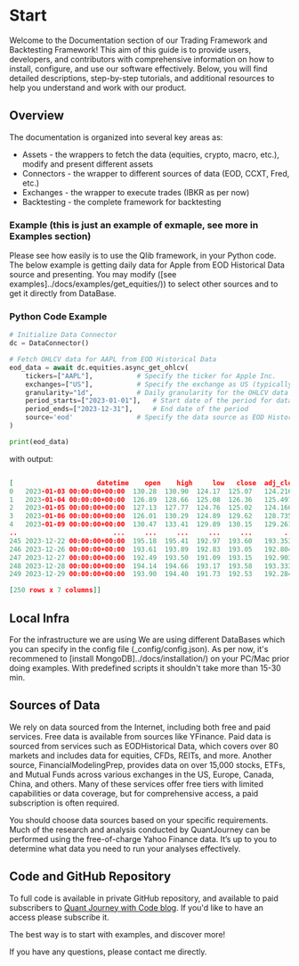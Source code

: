 # **Start**

Welcome to the Documentation section of our Trading Framework and Backtesting Framework! This aim of this guide is to provide users, developers, and contributors with comprehensive information on how to install, configure, and use our software effectively. Below, you will find detailed descriptions, step-by-step tutorials, and additional resources to help you understand and work with our product.

## **Overview**
The documentation is organized into several key areas as:

* Assets - the wrappers to fetch the data (equities, crypto, macro, etc.), modify and present different assets
* Connectors - the wrapper to different sources of data (EOD, CCXT, Fred, etc.)
* Exchanges - the wrapper to execute trades (IBKR as per now)
* Backtesting - the complete framework for backtesting 

### Example (this is just an example of exmaple, see more in Examples section)
Please see how easily is to use the Qlib framework, in your Python code. The below example is getting daily data for Apple from EOD Historical Data source and presenting.
You may modify ([see examples]../docs/examples/get_equities/)) to select other sources and to get it directly from DataBase. 

### Python Code Example

```python
# Initialize Data Connector
dc = DataConnector()

# Fetch OHLCV data for AAPL from EOD Historical Data
eod_data = await dc.equities.async_get_ohlcv(
    tickers=["AAPL"],           # Specify the ticker for Apple Inc.
    exchanges=["US"],           # Specify the exchange as US (typically NASDAQ for AAPL)
    granularity="1d",           # Daily granularity for the OHLCV data
    period_starts=["2023-01-01"],   # Start date of the period for data fetching
    period_ends=["2023-12-31"],     # End date of the period
    source='eod'                # Specify the data source as EOD Historical Data
)

print(eod_data)
```

with output:
```json

[                     datetime    open    high     low   close  adj_close     volume
0   2023-01-03 00:00:00+00:00  130.28  130.90  124.17  125.07   124.2163  112117500
1   2023-01-04 00:00:00+00:00  126.89  128.66  125.08  126.36   125.4975   89113600
2   2023-01-05 00:00:00+00:00  127.13  127.77  124.76  125.02   124.1666   80962700
3   2023-01-06 00:00:00+00:00  126.01  130.29  124.89  129.62   128.7352   87754700
4   2023-01-09 00:00:00+00:00  130.47  133.41  129.89  130.15   129.2616   70790800
..                        ...     ...     ...     ...     ...        ...        ...
245 2023-12-22 00:00:00+00:00  195.18  195.41  192.97  193.60   193.3533   37122800
246 2023-12-26 00:00:00+00:00  193.61  193.89  192.83  193.05   192.8040   28919300
247 2023-12-27 00:00:00+00:00  192.49  193.50  191.09  193.15   192.9038   48087700
248 2023-12-28 00:00:00+00:00  194.14  194.66  193.17  193.58   193.3333   34049900
249 2023-12-29 00:00:00+00:00  193.90  194.40  191.73  192.53   192.2846   42628800

[250 rows x 7 columns]]
```


## **Local Infra**

 For the infrastructure we are using 
We are using different DataBases which you can specify in the config file (_config/config.json). As per now, it's recommened to [install MongoDB]../docs/installation/) on your PC/Mac prior doing examples. With predefined scripts it shouldn't take more than 15-30 min.

## **Sources of Data**
We rely on data sourced from the Internet, including both free and paid services. Free data is available from sources like YFinance. Paid data is sourced from services such as EODHistorical Data, which covers over 80 markets and includes data for equities, CFDs, REITs, and more. Another source, FinancialModelingPrep, provides data on over 15,000 stocks, ETFs, and Mutual Funds across various exchanges in the US, Europe, Canada, China, and others. Many of these services offer free tiers with limited capabilities or data coverage, but for comprehensive access, a paid subscription is often required.

You should choose data sources based on your specific requirements. Much of the research and analysis conducted by QuantJourney can be performed using the free-of-charge Yahoo Finance data. It’s up to you to determine what data you need to run your analyses effectively.

## **Code and GitHub Repository**
To full code is available in private GitHub repository, and available to paid subscribers to [Quant Journey with Code blog](https://quantjourney.substack.com/). If you'd like to have an access please subscribe it.


The best way is to start with examples, and discover more!

If you have any questions, please contact me directly.
